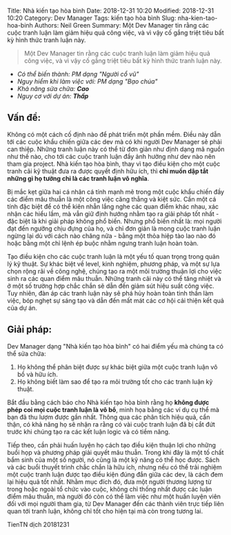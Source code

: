 Title: Nhà kiến tạo hòa bình
Date: 2018-12-31 10:20
Modified: 2018-12-31 10:20 
Category: Dev Manager
Tags: kiến tạo hòa bình 
Slug: nha-kien-tao-hoa-binh
Authors: Neil Green
Summary: Một Dev Manager tin rằng các cuộc tranh luận làm giảm hiệu quả công việc, và vì vậy cố gắng triệt tiêu bất kỳ hình thức tranh luận này.

> Một Dev Manager tin rằng các cuộc tranh luận làm giảm hiệu quả công việc, và vì vậy cố gắng triệt tiêu bất kỳ hình thức tranh luận này.

* _Có thể biến thành: PM dạng "Người cổ vũ"_
* _Nguy hiểm khi làm việc với: PM dạng "Bạo chúa"_
* _Khả năng sửa chữa: **Cao**_
* _Nguy cơ với dự án: **Thấp**_

## Vấn đề:

Không có một cách cố định nào để phát triển một phần mềm. Điều này dẫn tới các cuộc khẩu chiến giữa các dev mà có khi người Dev Manager sẽ phải can thiệp. Những tranh luận này có thể từ đơn giản như định dạng mã nguồn như thế nào, cho tới các cuộc tranh luận đầy ảnh hưởng như dev nào nên tham gia project. Nhà kiến tạo hòa bình, thay vì tạo điều kiện cho một cuộc tranh cãi kỹ thuật đưa ra được quyết định hữu ích, thì **chỉ muốn dập tắt những gì họ tưởng chỉ là các tranh luận vô nghĩa**.

Bị mắc kẹt giữa hai cá nhân cá tính mạnh mẽ trong một cuộc khẩu chiến đầy các điểm mâu thuẫn là một công việc căng thẳng và kiệt sức. Cần một cá tính đặc biệt để có thể kiên nhẫn lắng nghe các quan điểm khác nhau, xác nhận các hiểu lầm, mà vẫn giữ định hướng nhằm tạo ra giải pháp tốt nhất - đặc biệt là khi giải pháp không phổ biến. Nhưng phổ biến nhất là: mọi người đạt đến ngưỡng chịu đựng của họ, và chỉ đơn giản là mong cuộc tranh luận ngừng lại dù với cách nào chăng nữa - bằng một thỏa hiệp tào lao nào đó hoặc bằng một chỉ lệnh ép buộc nhằm ngưng tranh luận hoàn toàn.

Tạo điều kiện cho các cuộc tranh luận là một yếu tố quan trọng trong quản lý kỹ thuật. Sự khác biệt về level, kinh nghiệm, phương pháp, và một sự lựa chọn rộng rãi về công nghệ, chúng tạo ra một môi trường thuận lợi cho việc sinh ra các quan điểm mâu thuẫn. Những tranh cãi này có thể tăng nhiệt và ở một số trường hợp chắc chắn sẽ dẫn đến giảm sút hiệu suất công việc. Tuy nhiên, đàn áp các tranh luận này sẽ phá hủy hoàn toàn tinh thần làm việc, bóp nghẹt sự sáng tạo và dẫn đến mất mát các cơ hội cải thiện kết quả của dự án.

## Giải pháp:

Dev Manager dạng "Nhà kiến tạo hòa bình" có hai điểm yếu mà chúng ta có thể sửa chữa:

1. Họ không thể phân biệt được sự khác biệt giữa một cuộc tranh luận vô bổ và hữu ích.
2. Họ không biết làm sao để tạo ra môi trường tốt cho các tranh luận kỹ thuật.

Bắt đầu bằng cách báo cho Nhà kiến tạo hòa bình rằng họ **không được phép coi mọi cuộc tranh luận là vô bổ**, minh họa bằng các ví dụ cụ thể mà bạn đã thu lượm được gần nhất. Thông qua các phân tích hiệu quả, cẩn thận, có khả năng họ sẽ nhận ra rằng có vài cuộc tranh luận đã bị cắt đứt trước khi chúng tạo ra các kết luận logic và có tiềm năng.

Tiếp theo, cần phải huấn luyện họ cách tạo điều kiện thuận lợi cho những buổi họp và phương pháp giải quyết mâu thuẫn. Trong khi đây là một tố chất bẩm sinh của một số người, nó cũng là một kỹ năng có thể học được. Sách và các buổi thuyết trình chắc chắn là hữu ích, nhưng nếu có thể trải nghiệm một cuộc tranh luận được tạo điều kiện đúng đắn giữa các dev, là cách đem lại hiệu quả tốt nhất. Nhằm mục đích đó, đưa một người thương lượng từ trong hoặc ngoài tổ chức vào cuộc, không chỉ thống nhất được các luận điểm mâu thuẫn, mà người đó còn có thể làm việc như một huấn luyện viên đối với mọi người tham gia, từ Dev Manager đến các thành viên trực tiếp liên quan tới tranh luận, không chỉ tốt cho hiện tại mà còn trong tương lai. 

TienTN dịch 20181231